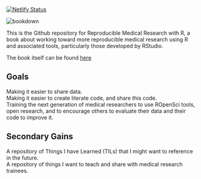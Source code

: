 [![Netlify Status](https://api.netlify.com/api/v1/badges/acb42178-12c8-4ca2-ae3a-d596bd3c568e/deploy-status)](https://app.netlify.com/sites/rmrwr-book/deploys)

![bookdown](https://github.com/higgi13425/rmrwr-book/workflows/bookdown/badge.svg)

This is the Github repository for Reproducible Medical Research with R, a book about working toward more reproducible medical research using R and associated tools, particularly those developed by RStudio.

The book itself can be found [here](https://rmrwr-book.netlify.com/)

## Goals

Making it easier to share data.     
Making it easier to create literate code, and share this code.     
Training the next generation of medical researchers to use ROpenSci tools, open research, and to encourage others to evaluate their data and their code to improve it.     
## Secondary Gains

A repository of Things I have Learned (TILs) that I might want to reference in the future.     
A repository of things I want to teach and share with medical research trainees.     
